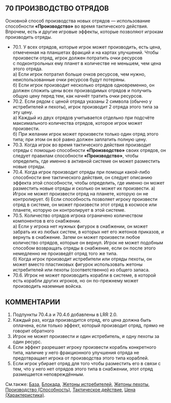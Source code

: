70 ПРОИЗВОДСТВО ОТРЯДОВ
---

Основной способ производства новых отрядов — использование способности **«Производство»** во время тактического действия. Впрочем, есть и другие игровые эффекты, которые позволяют игрокам производить отряды.
* 70.1. У всех отрядов, которые игрок может производить, есть цена, отмеченная на планшетах фракций и на картах улучшений. Чтобы произвести отряд, игрок должен потратить очки ресурсов с подконтрольных ему планет в количестве не меньшем, чем цена этого отряда.  
  а) Если игрок потратил больше очков ресурсов, чем нужно, неиспользованные очки ресурсов будут потеряны.  
  б) Если игрок производит несколько отрядов одновременно, он должен сложить цены всех производимых отрядов и получить общую цену перед тем, как начнёт тратить очки ресурсов.
* 70.2. Если рядом с ценой отряда указаны 2 символа (обычно у истребителей и пехоты), игрок производит 2 отряда этого типа за эту цену.  
  а) Каждый из двух отрядов учитывается отдельно при подсчёте максимального количества отрядов, которое игрок может произвести.  
  б) При желании игрок может произвести только один отряд этого типа; при этом он всё равно должен заплатить полную цену.
* 70.3. Когда игрок во время тактического действия производит отряды с помощью способности **«Производство»** своих отрядов, он следует правилам способности **«Производство»**, чтобы определить, где именно в активной системе он может разместить новые отряды.
* 70.4. Когда игрок производит отряды при помощи какой-либо способности вне тактического действия, он следует описанию эффекта этой способности, чтобы определить, где именно он может разместить новые отряды и сколько он может их произвести.
  а) Игрок не может произвести отряд на планете, которую он не контролирует.
  б) Если способность позволяет игроку произвести отряд в системе, он может произвести этот отряд в космосе или планете, которую он контролирует в этой системе.
* 70.5. Количество отрядов игрока ограничено количеством компонентов в его снабжении.  
  а) Если у игрока нет нужных фигурок в снабжении, он может забрать их из любых систем, в которых нет его жетонов приказов, и вернуть в снабжение. Затем он может произвести любое количество отрядов, которые он вернул. Игрок не может подобным способом возвращать отряды в снабжение, если он после этого немедленно не произведёт отряд того же типа.  
  б) Когда игрок производит истребители или отряды пехоты, он может вместо пластиковых фигурок использовать жетоны истребителей или пехоты (соответственно) из общего запаса.
* 70.6. Игрок не может производить корабли в системе, в которой есть корабли других игроков, но он по-прежнему может производить наземные войска.

КОММЕНТАРИИ
---
1) Подпункты 70.4.а и 70.4.б добавлены в LRR 2.0.
2) Каждый раз, когда производится отряд, его цена должна быть оплачена, если только эффект, который производит отряд, прямо не говорит обратного
3) Игрок не может произвести и один истребитель, и одну пехоты за один ресурс.
4) Если эффект разрешает игроку произвести корабль конкретного типа, наличие у него фракционного улучшения отряда не предотвращает игрока от производства этого типа кораблей.
5) Если игрок убирает отряд для того чтобы разместить его в связи с тем, что у него нет отрядов этого типа в снабжении, этот отряд размещается неповреждённым.

См.также: [База](space_dock.md), [Блокада](blockaded.md), [Жетоны истребителей](fighter_tokens.md), [Жетоны пехоты](infantry_tokens.md), [Производство (Способность)](production_abil.md), [Тактическое действие](tactical_action.md), [Цена (Характеристика)](cost_attr.md).
